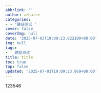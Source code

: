 ```yaml
---
abbrlink: ''
author: zzhaire
categories:
- - '建站测试 '
cover: false
coverImg: null
date: '2025-07-03T19:09:23.822100+08:00'
img: null
tags:
- ' 建站测试'
title: title
toc: true
top: false
updated: '2025-07-03T19:09:23.969+08:00'
---
```

123546
